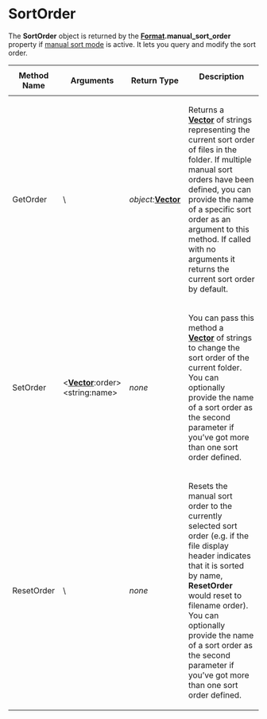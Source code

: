 # SortOrder

The **SortOrder** object is returned by the **[Format](format.md).manual_sort_order** property if [manual sort mode](/Manual/basic_concepts/sorting_and_grouping/manual_sorting.md) is active. It lets you query and modify the sort order.

<table>
<thead><tr><th>
Method Name</th><th>

**Arguments**</th><th>
Return Type</th><th>
Description
</th></tr></thead><tbody><tr><td>
GetOrder</td><td>
\<string:name\></td><td>

*object:***[Vector](vector.md)**</td><td>

Returns a **[Vector](vector.md)** of strings representing the current sort order of files in the folder. If multiple manual sort orders have been defined, you can provide the name of a specific sort order as an argument to this method. If called with no arguments it returns the current sort order by default.
</td></tr><tr><td>
SetOrder</td><td>

\<**[Vector](vector.md)**:order\>  
\<string:name\></td><td>

*none*</td><td>

You can pass this method a **[Vector](vector.md)** of strings to change the sort order of the current folder. You can optionally provide the name of a sort order as the second parameter if you’ve got more than one sort order defined.
</td></tr><tr><td>
ResetOrder</td><td>
\<string:name\></td><td>

*none*</td><td>

Resets the manual sort order to the currently selected sort order (e.g. if the file display header indicates that it is sorted by name, **ResetOrder** would reset to filename order). You can optionally provide the name of a sort order as the second parameter if you’ve got more than one sort order defined.
</td></tr></tbody>
</table>

